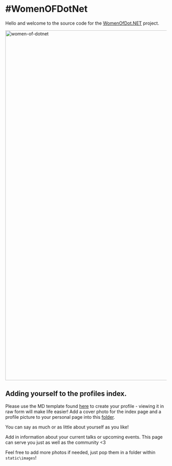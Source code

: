 # #WomenOFDotNet
Hello and welcome to the source code for the [WomenOfDot.NET](https://womenofdot.net) project.

<img width="1091" alt="women-of-dotnet" src="https://user-images.githubusercontent.com/4635843/127243469-bcc01cfb-8ce9-430b-b82d-368a4509dc3f.png">


## Adding yourself to the profiles index.

Please use the MD template found [here](https://github.com/Layla-P/WomenOfDotNet/blob/main/content/profiles/template-please-copy.md) to create your profile - viewing it in raw form will make life easier!
Add a cover photo for the index page and a profile picture to your personal page into this [folder](https://github.com/Layla-P/WomenOfDotNet/tree/main/static/images/profile-pictures).

You can say as much or as little about yourself as you like!

Add in information about your current talks or upcoming events. This page can serve you just as well as the community <3

Feel free to add more photos if needed, just pop them in a folder within `static\images`!
